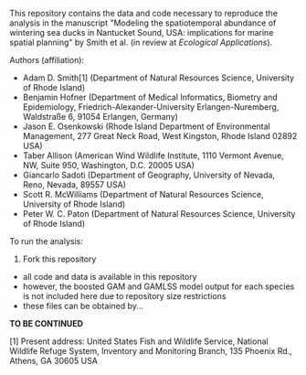This repository contains the data and code necessary to reproduce the
analysis in the manuscript "Modeling the spatiotemporal abundance of
wintering sea ducks in Nantucket Sound, USA: implications for marine
spatial planning" by Smith et al. (in review at *Ecological
Applications*).

Authors (affiliation):  
- Adam D. Smith[1] (Department of Natural Resources Science, University
of Rhode Island)  
- Benjamin Hofner (Department of Medical Informatics, Biometry and
Epidemiology, Friedrich-Alexander-University Erlangen-Nuremberg,
Waldstraße 6, 91054 Erlangen, Germany)  
- Jason E. Osenkowski (Rhode Island Department of Environmental
Management, 277 Great Neck Road, West Kingston, Rhode Island 02892
USA)  
- Taber Allison (American Wind Wildlife Institute, 1110 Vermont Avenue,
NW, Suite 950, Washington, D.C. 20005 USA)  
- Giancarlo Sadoti (Department of Geography, University of Nevada, Reno,
Nevada, 89557 USA)  
- Scott R. McWilliams (Department of Natural Resources Science,
University of Rhode Island)  
- Peter W. C. Paton (Department of Natural Resources Science, University
of Rhode Island)

To run the analysis:

1.  Fork this repository

-   all code and data is available in this repository
-   however, the boosted GAM and GAMLSS model output for each species is
    not included here due to repository size restrictions
-   these files can be obtained by...

**TO BE CONTINUED**

[1] Present address: United States Fish and Wildlife Service, National
Wildlife Refuge System, Inventory and Monitoring Branch, 135 Phoenix
Rd., Athens, GA 30605 USA
